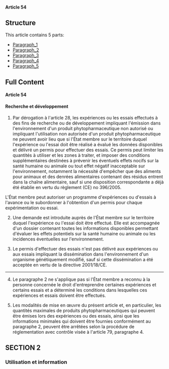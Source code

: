 #### Article 54

## Structure

This article contains 5 parts:

- [Paragraph_1](./Paragraph_1.md)
- [Paragraph_2](./Paragraph_2.md)
- [Paragraph_3](./Paragraph_3.md)
- [Paragraph_4](./Paragraph_4.md)
- [Paragraph_5](./Paragraph_5.md)

## Full Content

#### Article 54
#### Recherche et développement

1. Par dérogation à l'article 28, les expériences ou les essais effectués à des fins de recherche ou de développement impliquant l'émission dans l'environnement d'un produit phytopharmaceutique non autorisé ou impliquant l'utilisation non autorisée d'un produit phytopharmaceutique ne peuvent avoir lieu que si l'État membre sur le territoire duquel l'expérience ou l'essai doit être réalisé a évalué les données disponibles et délivré un permis pour effectuer des essais. Ce permis peut limiter les quantités à utiliser et les zones à traiter, et imposer des conditions supplémentaires destinées à prévenir les éventuels effets nocifs sur la santé humaine ou animale ou tout effet négatif inacceptable sur l'environnement, notamment la nécessité d'empêcher que des aliments pour animaux et des denrées alimentaires contenant des résidus entrent dans la chaîne alimentaire, sauf si une disposition correspondante a déjà été établie en vertu du règlement (CE) no 396/2005.

L'État membre peut autoriser un programme d'expériences ou d'essais à l'avance ou le subordonner à l'obtention d'un permis pour chaque expérimentation ou essai.

2. Une demande est introduite auprès de l'État membre sur le territoire duquel l'expérience ou l'essai doit être effectué. Elle est accompagnée d'un dossier contenant toutes les informations disponibles permettant d'évaluer les effets potentiels sur la santé humaine ou animale ou les incidences éventuelles sur l'environnement.

3. Le permis d'effectuer des essais n'est pas délivré aux expériences ou aux essais impliquant la dissémination dans l'environnement d'un organisme génétiquement modifié, sauf si cette dissémination a été acceptée en vertu de la directive 2001/18/CE.
---


4. Le paragraphe 2 ne s'applique pas si l'État membre a reconnu à la personne concernée le droit d'entreprendre certaines expériences et certains essais et a déterminé les conditions dans lesquelles ces expériences et essais doivent être effectués.

5. Les modalités de mise en œuvre du présent article et, en particulier, les quantités maximales de produits phytopharmaceutiques qui peuvent être émises lors des expériences ou des essais, ainsi que les informations minimales qui doivent être fournies conformément au paragraphe 2, peuvent être arrêtées selon la procédure de réglementation avec contrôle visée à l'article 79, paragraphe 4.

## SECTION 2
### Utilisation et information